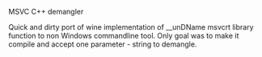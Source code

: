 MSVC C++ demangler


Quick and dirty port of wine implementation of __unDName msvcrt library
function to non Windows commandline tool. Only goal was to make it compile and
accept one parameter - string to demangle.